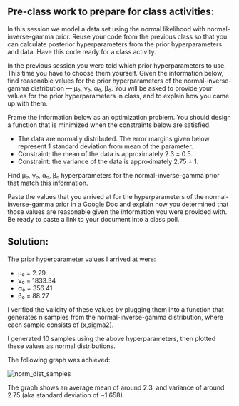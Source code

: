 ## Pre-class work to prepare for class activities:

In this session we model a data set using the normal likelihood with normal-inverse-gamma prior. Reuse your code from the previous class so that you can calculate posterior hyperparameters from the prior hyperparameters and data. Have this code ready for a class activity.


In the previous session you were told which prior hyperparameters to use. This time you have to choose them yourself. Given the information below, find reasonable values for the prior hyperparameters of the normal-inverse-gamma distribution — μ₀, ν₀, α₀, β₀. You will be asked to provide your values for the prior hyperparameters in class, and to explain how you came up with them.


Frame the information below as an optimization problem. You should design a function that is minimized when the constraints below are satisfied.

* The data are normally distributed. The error margins given below represent 1 standard deviation from mean of the parameter.
* Constraint: the mean of the data is approximately 2.3 ± 0.5.
* Constraint: the variance of the data is approximately 2.75 ± 1.

Find μ₀, ν₀, α₀, β₀ hyperparameters for the normal-inverse-gamma prior that match this information.

Paste the values that you arrived at for the hyperparameters of the normal-inverse-gamma prior in a Google Doc and explain how you determined that those values are reasonable given the information you were provided with. Be ready to paste a link to your document into a class poll.

## Solution:
The prior hyperparameter values I arrived at were:
* μ₀ = 2.29
* ν₀ = 1833.34
* α₀ = 356.41
* β₀ = 88.27

I verified the validity of these values by plugging them into a function that generates n samples from the normal-inverse-gamma distribution, where each sample consists of (x,sigma2). 

I generated 10 samples using the above hyperparameters, then plotted these values as normal distributions.

The following graph was achieved:

![norm_dist_samples](/norm_dist_samples.png)

The graph shows an average mean of around 2.3, and variance of around 2.75 (aka standard deviation of ~1.658).
